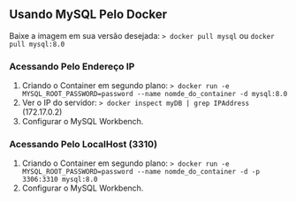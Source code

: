 ## Usando MySQL Pelo Docker

Baixe a imagem em sua versão desejada: `> docker pull mysql` ou `docker pull mysql:8.0`

### Acessando Pelo Endereço IP

1. Criando o Container em segundo plano: `> docker run -e MYSQL_ROOT_PASSWORD=password --name nomde_do_container -d mysql:8.0` 
2. Ver o IP do servidor: `> docker inspect myDB | grep IPAddress` (172.17.0.2)
3. Configurar o MySQL Workbench.

### Acessando Pelo LocalHost (3310)

1. Criando o Container em segundo plano: `> docker run -e MYSQL_ROOT_PASSWORD=password --name nomde_do_container -d -p 3306:3310 mysql:8.0`
2. Configurar o MySQL Workbench.